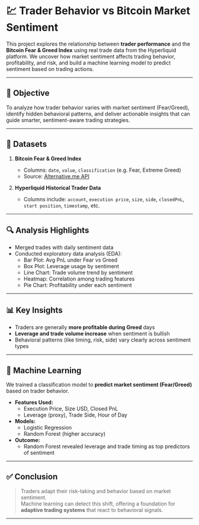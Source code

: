 # 💹 Trader Behavior vs Bitcoin Market Sentiment

This project explores the relationship between **trader performance** and the **Bitcoin Fear & Greed Index** using real trade data from the Hyperliquid platform. We uncover how market sentiment affects trading behavior, profitability, and risk, and build a machine learning model to predict sentiment based on trading actions.

---

## 🧠 Objective

To analyze how trader behavior varies with market sentiment (Fear/Greed), identify hidden behavioral patterns, and deliver actionable insights that can guide smarter, sentiment-aware trading strategies.

---

## 📁 Datasets

1. **Bitcoin Fear & Greed Index**  
   - Columns: `date`, `value`, `classification` (e.g. Fear, Extreme Greed)
   - Source: [Alternative.me API](https://alternative.me/crypto/fear-and-greed-index/)

2. **Hyperliquid Historical Trader Data**  
   - Columns include: `account`, `execution price`, `size`, `side`, `closedPnL`, `start position`, `timestamp`, etc.

---

## 🔍 Analysis Highlights

- Merged trades with daily sentiment data
- Conducted exploratory data analysis (EDA):
  - Bar Plot: Avg PnL under Fear vs Greed
  - Box Plot: Leverage usage by sentiment
  - Line Chart: Trade volume trend by sentiment
  - Heatmap: Correlation among trading features
  - Pie Chart: Profitability under each sentiment

---

## 📊 Key Insights

- Traders are generally **more profitable during Greed** days
- **Leverage and trade volume increase** when sentiment is bullish
- Behavioral patterns (like timing, risk, side) vary clearly across sentiment types

---

## 🤖 Machine Learning

We trained a classification model to **predict market sentiment (Fear/Greed)** based on trader behavior.

- **Features Used:**
  - Execution Price, Size USD, Closed PnL
  - Leverage (proxy), Trade Side, Hour of Day
- **Models:**
  - Logistic Regression
  - Random Forest (higher accuracy)
- **Outcome:**
  - Random Forest revealed leverage and trade timing as top predictors of sentiment

---

## ✅ Conclusion

> Traders adapt their risk-taking and behavior based on market sentiment.  
> Machine learning can detect this shift, offering a foundation for **adaptive trading systems** that react to behavioral signals.

---


